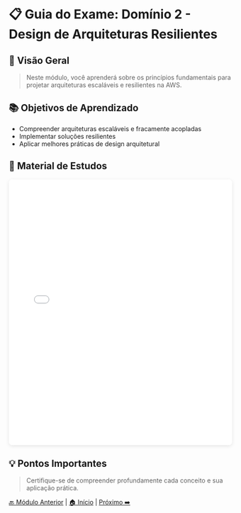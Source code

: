 # 📋 Guia do Exame: Domínio 2 - Design de Arquiteturas Resilientes

## 🎯 Visão Geral
> Neste módulo, você aprenderá sobre os princípios fundamentais para projetar arquiteturas escaláveis e resilientes na AWS.

## 📚 Objetivos de Aprendizado
- Compreender arquiteturas escaláveis e fracamente acopladas
- Implementar soluções resilientes
- Aplicar melhores práticas de design arquitetural

## 📑 Material de Estudos

<div class="pdf-container">
    <iframe 
        src="./pdfs/Semana4.pdf" 
        frameborder="0" 
        width="100%" 
        height="600px"
        style="box-shadow: 0 2px 8px rgba(0,0,0,0.1); border-radius: 8px;">
    </iframe>
</div>

## 💡 Pontos Importantes
> Certifique-se de compreender profundamente cada conceito e sua aplicação prática.

<div class="navigation-footer">
    <a href="../slides/semana3.md">🔙 Módulo Anterior</a> |
    <a href="../../../index.md">🏠 Início</a> |
    <a href="./semana5.md">Próximo ➡️</a>
</div>
